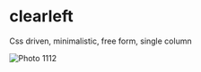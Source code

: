 clearleft
=========

Css driven, minimalistic, free form, single column

![Photo 1112](https://dl.dropboxusercontent.com/u/6084840/clearleft.png)
